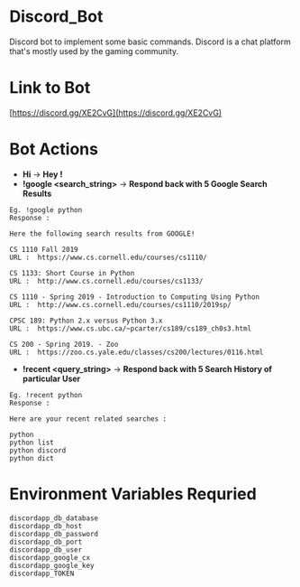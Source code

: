 # Discord_Bot
Discord bot to implement some basic commands. Discord is a chat platform that's mostly used by the gaming community.

# Link to Bot
[https://discord.gg/XE2CvG](https://discord.gg/XE2CvG)

# Bot Actions

* **Hi** -> **Hey !**
* **!google <search_string>** -> **Respond back with 5 Google Search Results**
 ```
 Eg. !google python
 Response : 
 
 Here the following search results from GOOGLE! 

CS 1110 Fall 2019 
URL :  https://www.cs.cornell.edu/courses/cs1110/ 

CS 1133: Short Course in Python 
URL :  http://www.cs.cornell.edu/courses/cs1133/ 

CS 1110 - Spring 2019 - Introduction to Computing Using Python 
URL :  http://www.cs.cornell.edu/courses/cs1110/2019sp/ 

CPSC 189: Python 2.x versus Python 3.x 
URL :  https://www.cs.ubc.ca/~pcarter/cs189/cs189_ch0s3.html 

CS 200 - Spring 2019. - Zoo 
URL :  https://zoo.cs.yale.edu/classes/cs200/lectures/0116.html
```
* **!recent <query_string>** -> **Respond back with 5 Search History of particular User**
```
Eg. !recent python
Response :

Here are your recent related searches : 

python
python list
python discord
python dict
```

# Environment Variables Requried
```
discordapp_db_database
discordapp_db_host
discordapp_db_password
discordapp_db_port
discordapp_db_user
discordapp_google_cx
discordapp_google_key
discordapp_TOKEN
```
